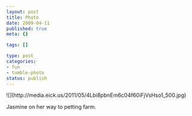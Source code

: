 ```yaml
--- 
layout: post
title: Photo
date: 2009-04-11
published: true
meta: {}

tags: []

type: post
categories: 
- fun
- tumble-photo
status: publish
---
```

<div class="figure">            ![](http://media.eick.us/2011/05/4Lbi8pbnEm6c04f60iFjVsHso1_500.jpg)        </div>

Jasmine on her way to petting farm.

